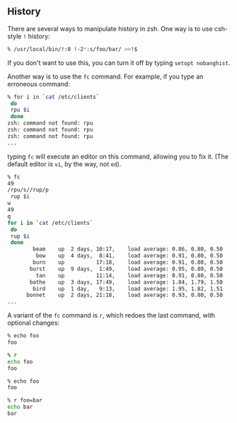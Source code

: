 ## History

There are several ways to manipulate history in zsh. One way is to use csh-style `!` history:

```bash
% /usr/local/bin/!:0 !-2*:s/foo/bar/ >>!$
```

If you don't want to use this, you can turn it off by typing `setopt nobanghist`.

Another way is to use the `fc` command. For example, if you type an erroneous command:

```bash
% for i in `cat /etc/clients`
 do
 rpu $i
 done
zsh: command not found: rpu
zsh: command not found: rpu
zsh: command not found: rpu
...
```

typing `fc` will execute an editor on this command, allowing you to fix it. (The default editor is `vi`, by the way, not `ed`).

```bash
% fc
49
/rpu/s//rup/p
 rup $i
w
49
q
for i in `cat /etc/clients`
 do
 rup $i
 done
        beam    up  2 days, 10:17,    load average: 0.86, 0.80, 0.50
         bow    up  4 days,  8:41,    load average: 0.91, 0.80, 0.50
        burn    up          17:18,    load average: 0.91, 0.80, 0.50
       burst    up  9 days,  1:49,    load average: 0.95, 0.80, 0.50
         tan    up          11:14,    load average: 0.91, 0.80, 0.50
       bathe    up  3 days, 17:49,    load average: 1.84, 1.79, 1.50
        bird    up  1 day,   9:13,    load average: 1.95, 1.82, 1.51
      bonnet    up  2 days, 21:18,    load average: 0.93, 0.80, 0.50
...
```

A variant of the `fc` command is `r`, which redoes the last command, with optional changes:

```bash
% echo foo
foo

% r
echo foo
foo

% echo foo
foo

% r foo=bar
echo bar
bar
```
